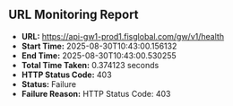 ## URL Monitoring Report

- **URL:** https://api-gw1-prod1.fisglobal.com/gw/v1/health
- **Start Time:** 2025-08-30T10:43:00.156132
- **End Time:** 2025-08-30T10:43:00.530255
- **Total Time Taken:** 0.374123 seconds
- **HTTP Status Code:** 403
- **Status:** Failure
- **Failure Reason:** HTTP Status Code: 403
